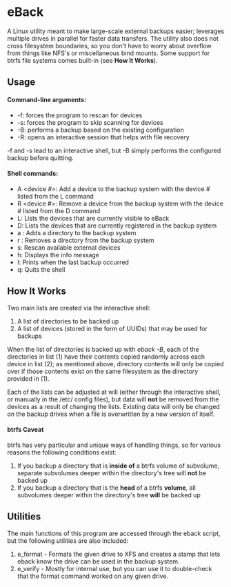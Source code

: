 # eBack
A Linux utility meant to make large-scale external backups easier; leverages multiple drives in parallel for faster data transfers.  The utility also does not cross filesystem boundaries, so you don't have to worry about overflow from things like NFS's or miscellaneous bind mounts.  Some support for btrfs file systems comes built-in (see **How It Works**).

## Usage
#### Command-line arguments:

* -f: forces the program to rescan for devices
* -s: forces the program to skip scanning for devices
* -B: performs a backup based on the existing configuration
* -R: opens an interactive session that helps with file recovery

-f and -s lead to an interactive shell, but -B simply performs the configured backup before quitting.

#### Shell commands:

* A <device #>: Add a device to the backup system with the device # listed from the L command
* R <device #>: Remove a device from the backup system with the device # listed from the D command
* L: Lists the devices that are currently visible to eBack
* D: Lists the devices that are currently registered in the backup system
* a <directory>: Adds a directory to the backup system
* r <directory>: Removes a directory from the backup system
* s: Rescan available external devices
* h: Displays the info message
* l: Prints when the last backup occurred
* q: Quits the shell


## How It Works
Two main lists are created via the interactive shell:
1. A list of directories to be backed up
2. A list of devices (stored in the form of UUIDs) that may be used for backups

When the list of directories is backed up with *eback -B*, each of the directories in list (1) have their contents copied randomly across each device in list (2); as mentioned above, directory contents will only be copied over if those contents exist on the same filesystem as the directory provided in (1).

Each of the lists can be adjusted at will (either through the interactive shell, or manually in the /etc/ config files), but data will **not** be removed from the devices as a result of changing the lists.  Existing data will only be changed on the backup drives when a file is overwritten by a new version of itself.


#### btrfs Caveat
btrfs has very particular and unique ways of handling things, so for various reasons the following conditions exist:
1. If you backup a directory that is **inside of** a btrfs volume of subvolume, separate subvolumes deeper within the directory's tree will **not** be backed up
2. If you backup a directory that is the **head** of a btrfs **volume**, all subvolumes deeper within the directory's tree **will** be backed up


## Utilities
The main functions of this program are accessed through the eback script, but the following utilities are also included:
1. e_format - Formats the given drive to XFS and creates a stamp that lets eback know the drive can be used in the backup system.
2. e_verify - Mostly for internal use, but you can use it to double-check that the format command worked on any given drive.
